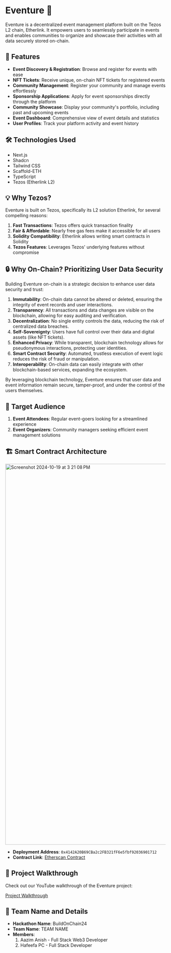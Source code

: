 Eventure 🎉
===========

Eventure is a decentralized event management platform built on the Tezos L2 chain, Etherlink. It empowers users to seamlessly participate in events and enables communities to organize and showcase their activities with all data securely stored on-chain.

🚀 Features
-----------

-   **Event Discovery & Registration**: Browse and register for events with ease
-   **NFT Tickets**: Receive unique, on-chain NFT tickets for registered events
-   **Community Management**: Register your community and manage events effortlessly
-   **Sponsorship Applications**: Apply for event sponsorships directly through the platform
-   **Community Showcase**: Display your community's portfolio, including past and upcoming events
-   **Event Dashboard**: Comprehensive view of event details and statistics
-   **User Profiles**: Track your platform activity and event history

🛠️ Technologies Used
---------------------

-   Next.js
-   Shadcn
-   Tailwind CSS
-   Scaffold-ETH
-   TypeScript
-   Tezos (Etherlink L2)

💡 Why Tezos?
-------------

Eventure is built on Tezos, specifically its L2 solution Etherlink, for several compelling reasons:

1.  **Fast Transactions**: Tezos offers quick transaction finality
2.  **Fair & Affordable**: Nearly free gas fees make it accessible for all users
3.  **Solidity Compatibility**: Etherlink allows writing smart contracts in Solidity
4.  **Tezos Features**: Leverages Tezos' underlying features without compromise

🔒 Why On-Chain? Prioritizing User Data Security
------------------------------------------------

Building Eventure on-chain is a strategic decision to enhance user data security and trust:

1.  **Immutability**: On-chain data cannot be altered or deleted, ensuring the integrity of event records and user interactions.
2.  **Transparency**: All transactions and data changes are visible on the blockchain, allowing for easy auditing and verification.
3.  **Decentralization**: No single entity controls the data, reducing the risk of centralized data breaches.
4.  **Self-Sovereignty**: Users have full control over their data and digital assets (like NFT tickets).
5.  **Enhanced Privacy**: While transparent, blockchain technology allows for pseudonymous interactions, protecting user identities.
6.  **Smart Contract Security**: Automated, trustless execution of event logic reduces the risk of fraud or manipulation.
7.  **Interoperability**: On-chain data can easily integrate with other blockchain-based services, expanding the ecosystem.

By leveraging blockchain technology, Eventure ensures that user data and event information remain secure, tamper-proof, and under the control of the users themselves.

🎯 Target Audience
------------------

1.  **Event Attendees**: Regular event-goers looking for a streamlined experience
2.  **Event Organizers**: Community managers seeking efficient event management solutions

🏗️ Smart Contract Architecture
-------------------------------

<img width="1195" alt="Screenshot 2024-10-19 at 3 21 08 PM" src="https://github.com/user-attachments/assets/cccd39c7-f8fb-475b-8d9b-4e3ea688b6d3">

- **Deployment Address**: `0x4142A20B69CBa2c2FB321fF6e5fbf92036901712`  
- **Contract Link**: [Etherscan Contract](https://sepolia.etherscan.io/address/0x4142a20b69cba2c2fb321ff6e5fbf92036901712)

🎥 Project Walkthrough
----------------------

Check out our YouTube walkthrough of the Eventure project:

[Project Walkthrough](https://www.youtube.com/watch?v=R2NxZLuy_-M)


🔋 Team Name and Details
----------------------

-   **Hackathon Name**: BuildOnChain24
-   **Team Name**: TEAM NAME
-   **Members**:
    1.  Aazim Anish - Full Stack Web3 Developer
    2.  Hafeefa PC - Full Stack Developer

